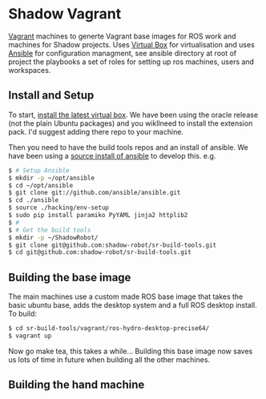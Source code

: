 Shadow Vagrant
==============

[Vagrant](http://vagrantup.com) machines to generte Vagrant base images for ROS work and machines for Shadow projects. Uses [Virtual Box](https://www.virtualbox.org/) for virtualisation and uses [Ansible](http://ansible.com) for configuration managment, see ansible directory at root of project the playbooks a set of roles for setting up ros machines, users and workspaces.

## Install and Setup

To start, [install the latest virtual box](https://www.virtualbox.org/wiki/Linux_Downloads). We have been using the oracle release (not the plain Ubuntu packages) and you wikllneed to install the extension pack. I'd suggest adding there repo to your machine.

Then you need to have the build tools repos and an install of ansible. We have been using a [source install of ansible](http://docs.ansible.com/intro_installation.html#running-from-source) to develop this. e.g.

```sh
$ # Setup Ansible
$ mkdir -p ~/opt/ansible
$ cd ~/opt/ansible
$ git clone git://github.com/ansible/ansible.git
$ cd ./ansible
$ source ./hacking/env-setup
$ sudo pip install paramiko PyYAML jinja2 httplib2
$ #
$ # Get the build tools
$ mkdir -p ~/ShadowRobot/
$ git clone git@github.com:shadow-robot/sr-build-tools.git
$ cd git@github.com:shadow-robot/sr-build-tools.git
```

## Building the base image

The main machines use a custom made ROS base image that takes the basic ubuntu base, adds the desktop system and a full ROS desktop install. To build:

```sh
$ cd sr-build-tools/vagrant/ros-hydro-desktop-precise64/
$ vagrant up
```

Now go make tea, this takes a while... Building this base image now saves us lots of time in future when building all the other machines.


## Building the hand machine
